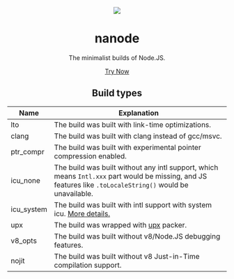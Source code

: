 <div align=center>

![](https://avatars.githubusercontent.com/u/9950313?s=48&v=4)
# nanode
The minimalist builds of Node.JS.

[Try Now](https://github.com/MicroCBer/nanode/releases)

## Build types
|Name|Explanation|
|---|---|
|lto|The build was built with link-time optimizations.|
|clang|The build was built with clang instead of gcc/msvc.|
|ptr_compr|The build was built with experimental pointer compression enabled.|
|icu_none|The build was built without any intl support, which means `Intl.xxx` part would be missing, and JS features like `.toLocaleString()` would be unavailable.|
|icu_system|The build was built with intl support with system icu. [More details.](https://nodejs.org/api/intl.html#build-with-a-pre-installed-icu-system-icu)|
|upx|The build was wrapped with [upx](https://github.com/upx/upx) packer.|
|v8_opts|The build was built without v8/Node.JS debugging features.|
|nojit|The build was built without v8 Just-in-Time compilation support.|


</div>
